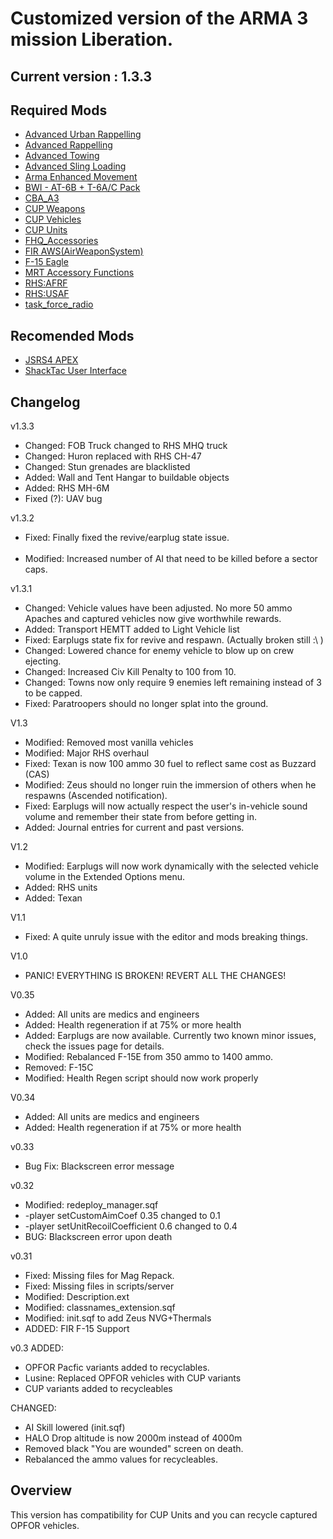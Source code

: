 # Customized version of the ARMA 3 mission Liberation.

## Current version : 1.3.3

## Required Mods
* [Advanced Urban Rappelling](http://steamcommunity.com/sharedfiles/filedetails/?id=730310357)
* [Advanced Rappelling](http://steamcommunity.com/sharedfiles/filedetails/?id=713709341)
* [Advanced Towing](http://steamcommunity.com/sharedfiles/filedetails/?id=639837898)
* [Advanced Sling Loading](http://steamcommunity.com/sharedfiles/filedetails/?id=615007497)
* [Arma Enhanced Movement](http://steamcommunity.com/sharedfiles/filedetails/?id=333310405)
* [BWI - AT-6B + T-6A/C Pack](http://steamcommunity.com/sharedfiles/filedetails/?id=323854117)
* [CBA_A3](http://steamcommunity.com/sharedfiles/filedetails/?id=450814997)
* [CUP Weapons](http://steamcommunity.com/sharedfiles/filedetails/?id=497660133)
* [CUP Vehicles](http://steamcommunity.com/sharedfiles/filedetails/?id=541888371)
* [CUP Units](http://steamcommunity.com/sharedfiles/filedetails/?id=497661914)
* [FHQ_Accessories](http://steamcommunity.com/sharedfiles/filedetails/?id=388697912)
* [FIR AWS(AirWeaponSystem)](http://steamcommunity.com/sharedfiles/filedetails/?id=366425329)
* [F-15 Eagle](http://steamcommunity.com/sharedfiles/filedetails/?id=582478120)
* [MRT Accessory Functions](http://steamcommunity.com/sharedfiles/filedetails/?id=598721423)
* [RHS:AFRF](http://www.rhsmods.org/mod/1#download)
* [RHS:USAF](http://www.rhsmods.org/mod/2#download)
* [task_force_radio](http://steamcommunity.com/sharedfiles/filedetails/?id=620019431)

## Recomended Mods
* [JSRS4 APEX](http://www.armaholic.com/page.php?id=27827)
* [ShackTac User Interface](http://steamcommunity.com/sharedfiles/filedetails/?id=498740884)

## Changelog
v1.3.3
* Changed: FOB Truck changed to RHS MHQ truck
* Changed: Huron replaced with RHS CH-47
* Changed: Stun grenades are blacklisted
* Added: Wall and Tent Hangar to buildable objects
* Added: RHS MH-6M
* Fixed (?): UAV bug


v1.3.2

* Fixed: Finally fixed the revive/earplug state issue.<br/><br/>
* Modified: Increased number of AI that need to be killed before a sector caps.

v1.3.1

* Changed: Vehicle values have been adjusted. No more 50 ammo Apaches and
captured vehicles now give worthwhile rewards.
* Added: Transport HEMTT added to Light Vehicle list
* Fixed: Earplugs state fix for revive and respawn. (Actually broken still :\ )
* Changed: Lowered chance for enemy vehicle to blow up on crew ejecting.
* Changed: Increased Civ Kill Penalty to 100 from 10.
* Changed: Towns now only require 9 enemies left remaining instead of 3 to be
capped.
* Fixed: Paratroopers should no longer splat into the ground.

V1.3
* Modified: Removed most vanilla vehicles
* Modified: Major RHS overhaul
* Fixed: Texan is now 100 ammo 30 fuel to reflect same cost as Buzzard (CAS)
* Modified: Zeus should no longer ruin the immersion of others when he respawns (Ascended notification).
* Fixed: Earplugs will now actually respect the user's in-vehicle sound volume and remember their state from before getting in.
* Added: Journal entries for current and past versions.

V1.2
* Modified: Earplugs will now work dynamically with the selected vehicle volume in the Extended Options menu.
* Added: RHS units
* Added: Texan

V1.1
* Fixed: A quite unruly issue with the editor and mods breaking things.

V1.0
* PANIC! EVERYTHING IS BROKEN! REVERT ALL THE CHANGES!

V0.35
* Added: All units are medics and engineers
* Added: Health regeneration if at 75% or more health
* Added: Earplugs are now available. Currently two known minor issues, check the issues page for details.
* Modified: Rebalanced F-15E from 350 ammo to 1400 ammo.
* Removed: F-15C
* Modified: Health Regen script should now work properly

V0.34
* Added: All units are medics and engineers
* Added: Health regeneration if at 75% or more health

v0.33
* Bug Fix: Blackscreen error message

v0.32
* Modified: redeploy_manager.sqf 	
* -player setCustomAimCoef 0.35 changed to 0.1
* -player setUnitRecoilCoefficient 0.6 changed to 0.4
* BUG: Blackscreen error upon death

v0.31
* Fixed: Missing files for Mag Repack.
* Fixed: Missing files in scripts/server
* Modified: Description.ext
* Modified: classnames_extension.sqf
* Modified: init.sqf to add Zeus NVG+Thermals
* ADDED: FIR F-15 Support

v0.3
ADDED:
* OPFOR Pacfic variants added to recyclables.
* Lusine: Replaced OPFOR vehicles with CUP variants
* CUP variants added to recycleables

CHANGED:
* AI Skill lowered (init.sqf)
* HALO Drop altitude is now 2000m instead of 4000m
* Removed black "You are wounded" screen on death.
* Rebalanced the ammo values for recycleables.

## Overview

This version has compatibility for CUP Units and you can recycle captured OPFOR vehicles.
